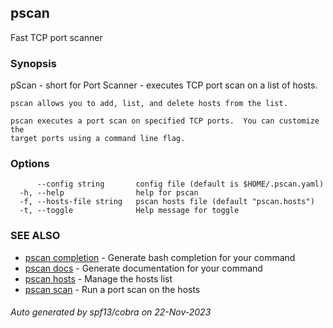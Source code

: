 ## pscan

Fast TCP port scanner

### Synopsis

pScan - short for Port Scanner - executes TCP port scan
	on a list of hosts.
	
	pscan allows you to add, list, and delete hosts from the list.
	
	pscan executes a port scan on specified TCP ports.  You can customize the
	target ports using a command line flag.

### Options

```
      --config string       config file (default is $HOME/.pscan.yaml)
  -h, --help                help for pscan
  -f, --hosts-file string   pscan hosts file (default "pscan.hosts")
  -t, --toggle              Help message for toggle
```

### SEE ALSO

* [pscan completion](pscan_completion.md)	 - Generate bash completion for your command
* [pscan docs](pscan_docs.md)	 - Generate documentation for your command
* [pscan hosts](pscan_hosts.md)	 - Manage the hosts list
* [pscan scan](pscan_scan.md)	 - Run a port scan on the hosts

###### Auto generated by spf13/cobra on 22-Nov-2023
